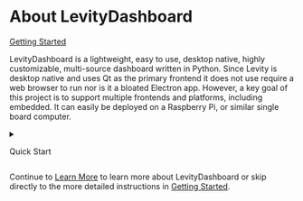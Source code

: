 # About LevityDashboard   <!-- {docsify-ignore} -->

<a href="#getting-started" id=next-section>Getting Started</a>

LevityDashboard is a lightweight, easy to use, desktop native, highly customizable, multi-source dashboard written in Python.
Since Levity is desktop native and uses Qt as the primary frontend it does not use require a web browser to run nor is it a bloated Electron app.
However, a key goal of this project is to support multiple frontends and platforms, including embedded.
It can easily be deployed on a Raspberry Pi, or similar single board computer.

<details id=quick-start>
<summary id="quick-start-expander">

Quick Start

</summary>

[quick-start](quick-start.md ':include')

<small>Requires Python 3.10. Python 3.11 support is coming soon!</small>
</details>

Continue to [Learn More](about.md) to learn more about LevityDashboard or skip directly to the more detailed instructions in [Getting Started](getting-started.md).
